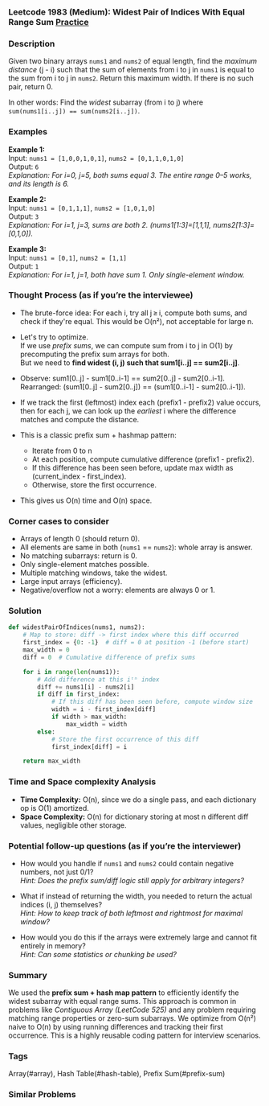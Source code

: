 ### Leetcode 1983 (Medium): Widest Pair of Indices With Equal Range Sum [Practice](https://leetcode.com/problems/widest-pair-of-indices-with-equal-range-sum)

### Description  
Given two binary arrays `nums1` and `nums2` of equal length, find the *maximum distance* (j - i) such that the sum of elements from i to j in `nums1` is equal to the sum from i to j in `nums2`. Return this maximum width. If there is no such pair, return 0.  

In other words: Find the *widest* subarray (from i to j) where `sum(nums1[i..j]) == sum(nums2[i..j])`.

### Examples  

**Example 1:**  
Input: `nums1 = [1,0,0,1,0,1]`, `nums2 = [0,1,1,0,1,0]`  
Output: `6`  
*Explanation: For i=0, j=5, both sums equal 3. The entire range 0–5 works, and its length is 6.*

**Example 2:**  
Input: `nums1 = [0,1,1,1]`, `nums2 = [1,0,1,0]`  
Output: `3`  
*Explanation: For i=1, j=3, sums are both 2. (nums1[1:3]=[1,1,1], nums2[1:3]=[0,1,0]).*

**Example 3:**  
Input: `nums1 = [0,1]`, `nums2 = [1,1]`  
Output: `1`  
*Explanation: For i=1, j=1, both have sum 1. Only single-element window.*

### Thought Process (as if you’re the interviewee)  

- The brute-force idea: For each i, try all j ≥ i, compute both sums, and check if they're equal. This would be O(n²), not acceptable for large n.

- Let's try to optimize.  
  If we use *prefix sums*, we can compute sum from i to j in O(1) by precomputing the prefix sum arrays for both.  
  But we need to **find widest (i, j) such that sum1[i..j] == sum2[i..j]**.

- Observe: sum1[0..j] - sum1[0..i-1] == sum2[0..j] - sum2[0..i-1].  
  Rearranged: (sum1[0..j] - sum2[0..j]) == (sum1[0..i-1] - sum2[0..i-1]).

- If we track the first (leftmost) index each (prefix1 - prefix2) value occurs, then for each j, we can look up the *earliest* i where the difference matches and compute the distance.

- This is a classic prefix sum + hashmap pattern:  
  - Iterate from 0 to n
  - At each position, compute cumulative difference (prefix1 - prefix2).
  - If this difference has been seen before, update max width as (current_index - first_index).
  - Otherwise, store the first occurrence.

- This gives us O(n) time and O(n) space.

### Corner cases to consider  
- Arrays of length 0 (should return 0).
- All elements are same in both (`nums1` == `nums2`): whole array is answer.
- No matching subarrays: return is 0.
- Only single-element matches possible.
- Multiple matching windows, take the widest.
- Large input arrays (efficiency).
- Negative/overflow not a worry: elements are always 0 or 1.

### Solution

```python
def widestPairOfIndices(nums1, nums2):
    # Map to store: diff -> first index where this diff occurred
    first_index = {0: -1}  # diff = 0 at position -1 (before start)
    max_width = 0
    diff = 0  # Cumulative difference of prefix sums

    for i in range(len(nums1)):
        # Add difference at this iᵗʰ index
        diff += nums1[i] - nums2[i]
        if diff in first_index:
            # If this diff has been seen before, compute window size
            width = i - first_index[diff]
            if width > max_width:
                max_width = width
        else:
            # Store the first occurrence of this diff
            first_index[diff] = i

    return max_width
```

### Time and Space complexity Analysis  

- **Time Complexity:** O(n), since we do a single pass, and each dictionary op is O(1) amortized.
- **Space Complexity:** O(n) for dictionary storing at most n different diff values, negligible other storage.

### Potential follow-up questions (as if you’re the interviewer)  

- How would you handle if `nums1` and `nums2` could contain negative numbers, not just 0/1?  
  *Hint: Does the prefix sum/diff logic still apply for arbitrary integers?*

- What if instead of returning the width, you needed to return the actual indices (i, j) themselves?  
  *Hint: How to keep track of both leftmost and rightmost for maximal window?*

- How would you do this if the arrays were extremely large and cannot fit entirely in memory?  
  *Hint: Can some statistics or chunking be used?*

### Summary
We used the **prefix sum + hash map pattern** to efficiently identify the widest subarray with equal range sums. This approach is common in problems like *Contiguous Array (LeetCode 525)* and any problem requiring matching range properties or zero-sum subarrays. We optimize from O(n²) naive to O(n) by using running differences and tracking their first occurrence. This is a highly reusable coding pattern for interview scenarios.

### Tags
Array(#array), Hash Table(#hash-table), Prefix Sum(#prefix-sum)

### Similar Problems

